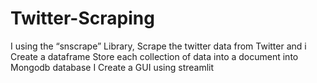# Twitter-Scraping
I using the “snscrape” Library, Scrape the twitter data from Twitter and i Create a dataframe 
Store each collection of data into a document into Mongodb database
I Create a GUI using streamlit

